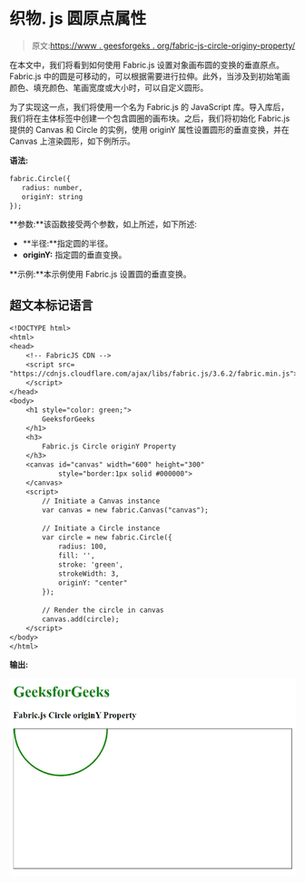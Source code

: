 # 织物. js 圆原点属性

> 原文:[https://www . geesforgeks . org/fabric-js-circle-originy-property/](https://www.geeksforgeeks.org/fabric-js-circle-originy-property/)

在本文中，我们将看到如何使用 Fabric.js 设置对象画布圆的变换的垂直原点。Fabric.js 中的圆是可移动的，可以根据需要进行拉伸。此外，当涉及到初始笔画颜色、填充颜色、笔画宽度或大小时，可以自定义圆形。

为了实现这一点，我们将使用一个名为 Fabric.js 的 JavaScript 库。导入库后，我们将在主体标签中创建一个包含圆圈的画布块。之后，我们将初始化 Fabric.js 提供的 Canvas 和 Circle 的实例，使用 originY 属性设置圆形的垂直变换，并在 Canvas 上渲染圆形，如下例所示。

**语法:**

```
fabric.Circle({
   radius: number,
   originY: string
});
```

**参数:**该函数接受两个参数，如上所述，如下所述:

*   **半径:**指定圆的半径。
*   **originY:** 指定圆的垂直变换。

**示例:**本示例使用 Fabric.js 设置圆的垂直变换。

## 超文本标记语言

```
<!DOCTYPE html>
<html>
<head>
    <!-- FabricJS CDN -->
    <script src=
"https://cdnjs.cloudflare.com/ajax/libs/fabric.js/3.6.2/fabric.min.js">
    </script>
</head>
<body>
    <h1 style="color: green;">
        GeeksforGeeks
    </h1>
    <h3>
        Fabric.js Circle originY Property
    </h3>
    <canvas id="canvas" width="600" height="300" 
            style="border:1px solid #000000">
    </canvas>
    <script>
        // Initiate a Canvas instance 
        var canvas = new fabric.Canvas("canvas");

        // Initiate a Circle instance 
        var circle = new fabric.Circle({
            radius: 100,
            fill: '',
            stroke: 'green',
            strokeWidth: 3,
            originY: "center"
        });

        // Render the circle in canvas 
        canvas.add(circle);
    </script>
</body>
</html>
```

**输出:**

![](img/175e21dc45a9b7d047278e6ed54af69d.png)